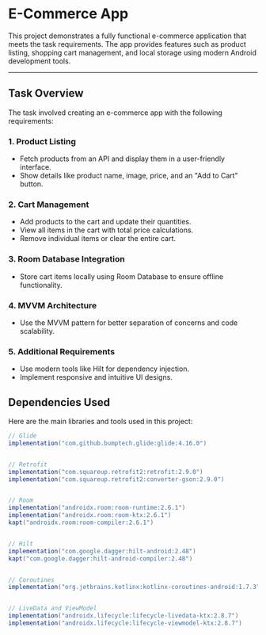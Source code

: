 # **E-Commerce App**

This project demonstrates a fully functional e-commerce application that meets the task requirements. The app provides features such as product listing, shopping cart management, and local storage using modern Android development tools.

---

## **Task Overview**

The task involved creating an e-commerce app with the following requirements:


### **1. Product Listing**
- Fetch products from an API and display them in a user-friendly interface.
- Show details like product name, image, price, and an "Add to Cart" button.


### **2. Cart Management**
- Add products to the cart and update their quantities.
- View all items in the cart with total price calculations.
- Remove individual items or clear the entire cart.


### **3. Room Database Integration**
- Store cart items locally using Room Database to ensure offline functionality.


### **4. MVVM Architecture**
- Use the MVVM pattern for better separation of concerns and code scalability.


### **5. Additional Requirements**
- Use modern tools like Hilt for dependency injection.
- Implement responsive and intuitive UI designs.


## **Dependencies Used**

Here are the main libraries and tools used in this project:


```gradle
// Glide
implementation("com.github.bumptech.glide:glide:4.16.0")


// Retrofit
implementation("com.squareup.retrofit2:retrofit:2.9.0")
implementation("com.squareup.retrofit2:converter-gson:2.9.0")


// Room
implementation("androidx.room:room-runtime:2.6.1")
implementation("androidx.room:room-ktx:2.6.1")
kapt("androidx.room:room-compiler:2.6.1")


// Hilt
implementation("com.google.dagger:hilt-android:2.48")
kapt("com.google.dagger:hilt-android-compiler:2.48")


// Coroutines
implementation("org.jetbrains.kotlinx:kotlinx-coroutines-android:1.7.3")


// LiveData and ViewModel
implementation("androidx.lifecycle:lifecycle-livedata-ktx:2.8.7")
implementation("androidx.lifecycle:lifecycle-viewmodel-ktx:2.8.7")